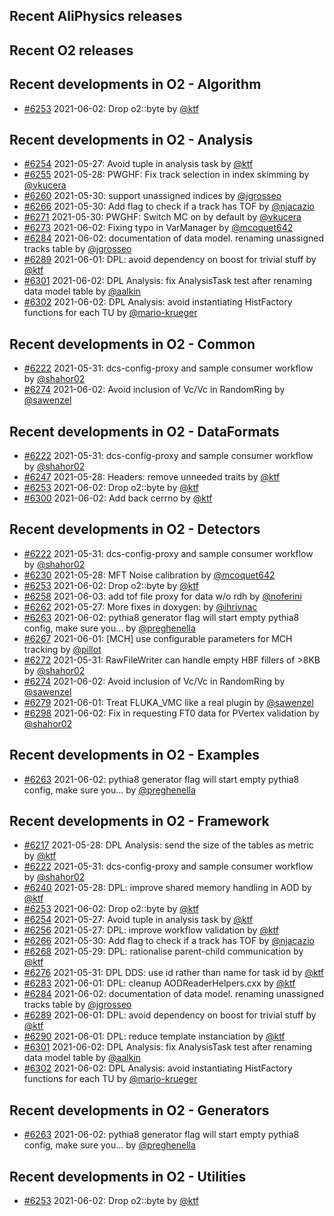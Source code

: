 ## Recent AliPhysics releases
## Recent O2 releases
## Recent developments in O2 - Algorithm
- [\#6253](https://github.com/AliceO2Group/AliceO2/pull/6253) 2021-06-02: Drop o2::byte by [@ktf](https://github.com/ktf)
## Recent developments in O2 - Analysis
- [\#6254](https://github.com/AliceO2Group/AliceO2/pull/6254) 2021-05-27: Avoid tuple in analysis task by [@ktf](https://github.com/ktf)
- [\#6255](https://github.com/AliceO2Group/AliceO2/pull/6255) 2021-05-28: PWGHF: Fix track selection in index skimming by [@vkucera](https://github.com/vkucera)
- [\#6260](https://github.com/AliceO2Group/AliceO2/pull/6260) 2021-05-30: support unassigned indices by [@jgrosseo](https://github.com/jgrosseo)
- [\#6266](https://github.com/AliceO2Group/AliceO2/pull/6266) 2021-05-30: Add flag to check if a track has TOF by [@njacazio](https://github.com/njacazio)
- [\#6271](https://github.com/AliceO2Group/AliceO2/pull/6271) 2021-05-30: PWGHF: Switch MC on by default by [@vkucera](https://github.com/vkucera)
- [\#6273](https://github.com/AliceO2Group/AliceO2/pull/6273) 2021-06-02: Fixing typo in VarManager by [@mcoquet642](https://github.com/mcoquet642)
- [\#6284](https://github.com/AliceO2Group/AliceO2/pull/6284) 2021-06-02: documentation of data model. renaming unassigned tracks table by [@jgrosseo](https://github.com/jgrosseo)
- [\#6289](https://github.com/AliceO2Group/AliceO2/pull/6289) 2021-06-01: DPL: avoid dependency on boost for trivial stuff by [@ktf](https://github.com/ktf)
- [\#6301](https://github.com/AliceO2Group/AliceO2/pull/6301) 2021-06-02: DPL Analysis: fix AnalysisTask test after renaming data model table by [@aalkin](https://github.com/aalkin)
- [\#6302](https://github.com/AliceO2Group/AliceO2/pull/6302) 2021-06-02: DPL Analysis: avoid instantiating HistFactory functions for each TU by [@mario-krueger](https://github.com/mario-krueger)
## Recent developments in O2 - Common
- [\#6222](https://github.com/AliceO2Group/AliceO2/pull/6222) 2021-05-31: dcs-config-proxy and sample consumer workflow by [@shahor02](https://github.com/shahor02)
- [\#6274](https://github.com/AliceO2Group/AliceO2/pull/6274) 2021-06-02: Avoid inclusion of Vc/Vc in RandomRing by [@sawenzel](https://github.com/sawenzel)
## Recent developments in O2 - DataFormats
- [\#6222](https://github.com/AliceO2Group/AliceO2/pull/6222) 2021-05-31: dcs-config-proxy and sample consumer workflow by [@shahor02](https://github.com/shahor02)
- [\#6247](https://github.com/AliceO2Group/AliceO2/pull/6247) 2021-05-28: Headers: remove unneeded traits by [@ktf](https://github.com/ktf)
- [\#6253](https://github.com/AliceO2Group/AliceO2/pull/6253) 2021-06-02: Drop o2::byte by [@ktf](https://github.com/ktf)
- [\#6300](https://github.com/AliceO2Group/AliceO2/pull/6300) 2021-06-02: Add back cerrno by [@ktf](https://github.com/ktf)
## Recent developments in O2 - Detectors
- [\#6222](https://github.com/AliceO2Group/AliceO2/pull/6222) 2021-05-31: dcs-config-proxy and sample consumer workflow by [@shahor02](https://github.com/shahor02)
- [\#6230](https://github.com/AliceO2Group/AliceO2/pull/6230) 2021-05-28: MFT Noise calibration by [@mcoquet642](https://github.com/mcoquet642)
- [\#6253](https://github.com/AliceO2Group/AliceO2/pull/6253) 2021-06-02: Drop o2::byte by [@ktf](https://github.com/ktf)
- [\#6258](https://github.com/AliceO2Group/AliceO2/pull/6258) 2021-06-03: add tof file proxy for data w/o rdh by [@noferini](https://github.com/noferini)
- [\#6262](https://github.com/AliceO2Group/AliceO2/pull/6262) 2021-05-27: More fixes in doxygen: by [@ihrivnac](https://github.com/ihrivnac)
- [\#6263](https://github.com/AliceO2Group/AliceO2/pull/6263) 2021-06-02: pythia8 generator flag will start empty pythia8 config, make sure you… by [@preghenella](https://github.com/preghenella)
- [\#6267](https://github.com/AliceO2Group/AliceO2/pull/6267) 2021-06-01: [MCH] use configurable parameters for MCH tracking by [@pillot](https://github.com/pillot)
- [\#6272](https://github.com/AliceO2Group/AliceO2/pull/6272) 2021-05-31: RawFileWriter can handle empty HBF fillers of >8KB by [@shahor02](https://github.com/shahor02)
- [\#6274](https://github.com/AliceO2Group/AliceO2/pull/6274) 2021-06-02: Avoid inclusion of Vc/Vc in RandomRing by [@sawenzel](https://github.com/sawenzel)
- [\#6279](https://github.com/AliceO2Group/AliceO2/pull/6279) 2021-06-01: Treat FLUKA_VMC like a real plugin by [@sawenzel](https://github.com/sawenzel)
- [\#6298](https://github.com/AliceO2Group/AliceO2/pull/6298) 2021-06-02: Fix in requesting FT0 data for PVertex validation by [@shahor02](https://github.com/shahor02)
## Recent developments in O2 - Examples
- [\#6263](https://github.com/AliceO2Group/AliceO2/pull/6263) 2021-06-02: pythia8 generator flag will start empty pythia8 config, make sure you… by [@preghenella](https://github.com/preghenella)
## Recent developments in O2 - Framework
- [\#6217](https://github.com/AliceO2Group/AliceO2/pull/6217) 2021-05-28: DPL Analysis: send the size of the tables as metric by [@ktf](https://github.com/ktf)
- [\#6222](https://github.com/AliceO2Group/AliceO2/pull/6222) 2021-05-31: dcs-config-proxy and sample consumer workflow by [@shahor02](https://github.com/shahor02)
- [\#6240](https://github.com/AliceO2Group/AliceO2/pull/6240) 2021-05-28: DPL: improve shared memory handling in AOD by [@ktf](https://github.com/ktf)
- [\#6253](https://github.com/AliceO2Group/AliceO2/pull/6253) 2021-06-02: Drop o2::byte by [@ktf](https://github.com/ktf)
- [\#6254](https://github.com/AliceO2Group/AliceO2/pull/6254) 2021-05-27: Avoid tuple in analysis task by [@ktf](https://github.com/ktf)
- [\#6256](https://github.com/AliceO2Group/AliceO2/pull/6256) 2021-05-27: DPL: improve workflow validation by [@ktf](https://github.com/ktf)
- [\#6266](https://github.com/AliceO2Group/AliceO2/pull/6266) 2021-05-30: Add flag to check if a track has TOF by [@njacazio](https://github.com/njacazio)
- [\#6268](https://github.com/AliceO2Group/AliceO2/pull/6268) 2021-05-29: DPL: rationalise parent-child communication by [@ktf](https://github.com/ktf)
- [\#6276](https://github.com/AliceO2Group/AliceO2/pull/6276) 2021-05-31: DPL DDS: use id rather than name for task id by [@ktf](https://github.com/ktf)
- [\#6283](https://github.com/AliceO2Group/AliceO2/pull/6283) 2021-06-01: DPL: cleanup AODReaderHelpers.cxx by [@ktf](https://github.com/ktf)
- [\#6284](https://github.com/AliceO2Group/AliceO2/pull/6284) 2021-06-02: documentation of data model. renaming unassigned tracks table by [@jgrosseo](https://github.com/jgrosseo)
- [\#6289](https://github.com/AliceO2Group/AliceO2/pull/6289) 2021-06-01: DPL: avoid dependency on boost for trivial stuff by [@ktf](https://github.com/ktf)
- [\#6290](https://github.com/AliceO2Group/AliceO2/pull/6290) 2021-06-01: DPL: reduce template instanciation by [@ktf](https://github.com/ktf)
- [\#6301](https://github.com/AliceO2Group/AliceO2/pull/6301) 2021-06-02: DPL Analysis: fix AnalysisTask test after renaming data model table by [@aalkin](https://github.com/aalkin)
- [\#6302](https://github.com/AliceO2Group/AliceO2/pull/6302) 2021-06-02: DPL Analysis: avoid instantiating HistFactory functions for each TU by [@mario-krueger](https://github.com/mario-krueger)
## Recent developments in O2 - Generators
- [\#6263](https://github.com/AliceO2Group/AliceO2/pull/6263) 2021-06-02: pythia8 generator flag will start empty pythia8 config, make sure you… by [@preghenella](https://github.com/preghenella)
## Recent developments in O2 - Utilities
- [\#6253](https://github.com/AliceO2Group/AliceO2/pull/6253) 2021-06-02: Drop o2::byte by [@ktf](https://github.com/ktf)
